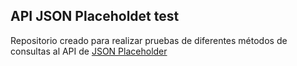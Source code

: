 ## API JSON Placeholdet test

Repositorio creado para realizar pruebas de diferentes métodos de consultas al API de [JSON Placeholder](https://jsonplaceholder.typicode.com/) 